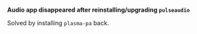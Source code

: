 **Audio app disappeared after reinstalling/upgrading `pulseaudio`**

Solved by installing `plasma-pa` back.